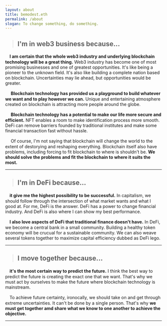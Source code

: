 ```yaml
---
layout: about
title: bemodest.eth
permalink: /about
slogan: To change something, do something.
---
```


> ## **I'm in web3 business because...**

　**I am certain that the whole web3 industry and underlying blockchain technology will be a great thing.** Web3 industry has become one of most promising businesses and one of greatest opportunities. It's like being a pioneer to the unknown field. It's also like building a complete nation based on blockchain. Uncertainties may lie ahead, but opportunities would be greater.

　 **Blockchain technology has provided us a playground to build whatever we want and to play however we can.** Unique and entertaining atmosphere created on blockchain is attracting more people around the globe.

　 **Blockchain technology has a potential to make our life more secure and efficient.** NFT enables a room to make identification process more smooth. DeFi can remove barriers founded by traditional institutes and make some financial transaction fast without hassle.

　 Of course, I'm not saying that blockchain will change the world to the extent of destorying and reshaping everything. Blockchain itself also have problems, including forcing to fit blockchain to where is shouldn't be. **We should solve the problems and fit the blockchain to where it suits the most.**

* * *

> ## **I'm in DeFi because...**

　**it give me the highest possibility to be successful.** In capitalism, we should follow through the intersection of what market wants and what I good at. For me, DeFi is the answer. DeFi has a power to change financial industry. And DeFi is also where I can show my best performance.

　**I also love aspects of DeFi that traditional finance doesn't have.** In DeFi, we become a central bank in a small community. Building a healthy token economy will be crucual for a sustainable community. We can also weave several tokens together to maximize capital efficiency dubbed as DeFi lego.

* * *

> ## **I move together because...**

　**it's the most certain way to predict the future.** I think the best way to predict the future is creating the exact one that we want. That's why we must act by ourselves to make the future where blockchain technology is mainstream.

　To achieve future certainty, ironocally, we should take on and get through extreme uncertainties. It can't be done by a single person. That's why **we must get together amd share what we know to one another to achieve the objective.**

* * *
